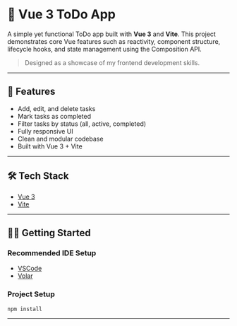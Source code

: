 # 📝 Vue 3 ToDo App

A simple yet functional ToDo app built with **Vue 3** and **Vite**. This project demonstrates core Vue features such as reactivity, component structure, lifecycle hooks, and state management using the Composition API.

> Designed as a showcase of my frontend development skills.

---

## 🚀 Features

- Add, edit, and delete tasks
- Mark tasks as completed
- Filter tasks by status (all, active, completed)
- Fully responsive UI
- Clean and modular codebase
- Built with Vue 3 + Vite

---

## 🛠️ Tech Stack

- [Vue 3](https://vuejs.org/)
- [Vite](https://vitejs.dev/)

---

## 🧑‍💻 Getting Started

### Recommended IDE Setup

- [VSCode](https://code.visualstudio.com/)
- [Volar](https://marketplace.visualstudio.com/items?itemName=Vue.volar)

### Project Setup

```bash
npm install
```

---
